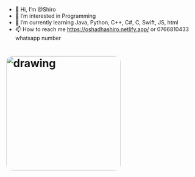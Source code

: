 - 👋 Hi, I’m @Shiro
- 👀 I’m interested in Programming
- 🌱 I’m currently learning Java, Python, C++, C#, C, Swift, JS, html
- 📫 How to reach me https://oshadhashiro.netlify.app/  or  0766810433 whatsapp number
#  <img src="https://oshadhashiro.netlify.app/images/main-image.jpg" alt="drawing" style="width:300px;  border-radius: 15px;"/>
